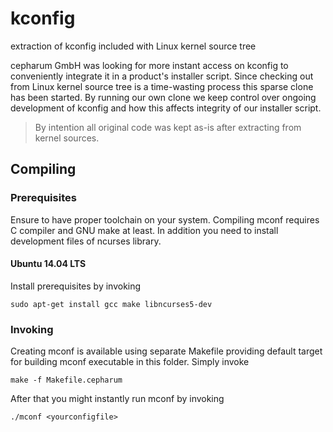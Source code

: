 # kconfig

extraction of kconfig included with Linux kernel source tree


cepharum GmbH was looking for more instant access on kconfig to
conveniently integrate it in a product's installer script. Since 
checking out from Linux kernel source tree is a time-wasting 
process this sparse clone has been started. By running our own 
clone we keep control over ongoing development of kconfig and 
how this affects integrity of our installer script.

> By intention all original code was kept as-is after extracting 
> from kernel sources.


## Compiling

### Prerequisites

Ensure to have proper toolchain on your system. Compiling mconf 
requires C compiler and GNU make at least. In addition you need
to install development files of ncurses library. 

#### Ubuntu 14.04 LTS

Install prerequisites by invoking

    sudo apt-get install gcc make libncurses5-dev


### Invoking

Creating mconf is available using separate Makefile providing 
default target for building mconf executable in this folder.
Simply invoke

    make -f Makefile.cepharum

After that you might instantly run mconf by invoking

    ./mconf <yourconfigfile>
